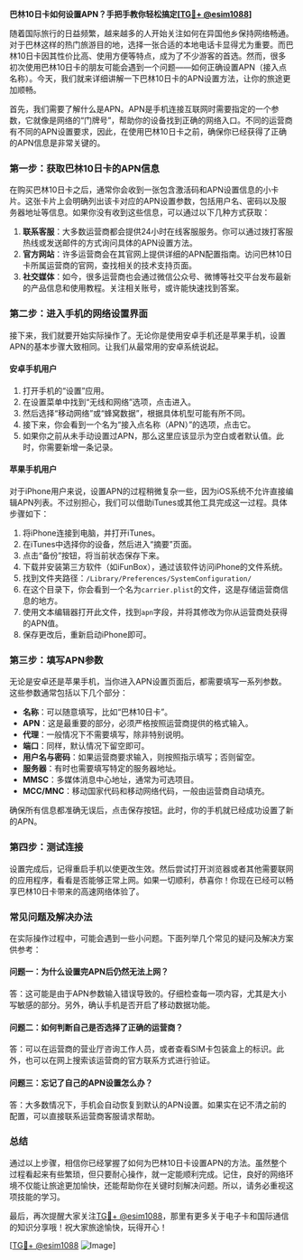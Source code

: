 **巴林10日卡如何设置APN？手把手教你轻松搞定[[TG💪+ @esim1088](https://t.me/s/esim1088)]**

随着国际旅行的日益频繁，越来越多的人开始关注如何在异国他乡保持网络畅通。对于巴林这样的热门旅游目的地，选择一张合适的本地电话卡显得尤为重要。而巴林10日卡因其性价比高、使用方便等特点，成为了不少游客的首选。然而，很多初次使用巴林10日卡的朋友可能会遇到一个问题——如何正确设置APN（接入点名称）。今天，我们就来详细讲解一下巴林10日卡的APN设置方法，让你的旅途更加顺畅。

首先，我们需要了解什么是APN。APN是手机连接互联网时需要指定的一个参数，它就像是网络的“门牌号”，帮助你的设备找到正确的网络入口。不同的运营商有不同的APN设置要求，因此，在使用巴林10日卡之前，确保你已经获得了正确的APN信息是非常关键的。

### **第一步：获取巴林10日卡的APN信息**
在购买巴林10日卡之后，通常你会收到一张包含激活码和APN设置信息的小卡片。这张卡片上会明确列出该卡对应的APN设置参数，包括用户名、密码以及服务器地址等信息。如果你没有收到这些信息，可以通过以下几种方式获取：

1. **联系客服**：大多数运营商都会提供24小时在线客服服务。你可以通过拨打客服热线或发送邮件的方式询问具体的APN设置方法。
2. **官方网站**：许多运营商会在其官网上提供详细的APN配置指南。访问巴林10日卡所属运营商的官网，查找相关的技术支持页面。
3. **社交媒体**：如今，很多运营商也会通过微信公众号、微博等社交平台发布最新的产品信息和使用教程。关注相关账号，或许能快速找到答案。

### **第二步：进入手机的网络设置界面**
接下来，我们就要开始实际操作了。无论你是使用安卓手机还是苹果手机，设置APN的基本步骤大致相同。让我们从最常用的安卓系统说起。

#### **安卓手机用户**
1. 打开手机的“设置”应用。
2. 在设置菜单中找到“无线和网络”选项，点击进入。
3. 然后选择“移动网络”或“蜂窝数据”，根据具体机型可能有所不同。
4. 接下来，你会看到一个名为“接入点名称（APN）”的选项，点击它。
5. 如果你之前从未手动设置过APN，那么这里应该显示为空白或者默认值。此时，你需要新增一条记录。

#### **苹果手机用户**
对于iPhone用户来说，设置APN的过程稍微复杂一些，因为iOS系统不允许直接编辑APN列表。不过别担心，我们可以借助iTunes或其他工具完成这一过程。具体步骤如下：
1. 将iPhone连接到电脑，并打开iTunes。
2. 在iTunes中选择你的设备，然后进入“摘要”页面。
3. 点击“备份”按钮，将当前状态保存下来。
4. 下载并安装第三方软件（如iFunBox），通过该软件访问iPhone的文件系统。
5. 找到文件夹路径：`/Library/Preferences/SystemConfiguration/`
6. 在这个目录下，你会看到一个名为`carrier.plist`的文件，这是存储运营商信息的地方。
7. 使用文本编辑器打开此文件，找到`apn`字段，并将其修改为你从运营商处获得的APN值。
8. 保存更改后，重新启动iPhone即可。

### **第三步：填写APN参数**
无论是安卓还是苹果手机，当你进入APN设置页面后，都需要填写一系列参数。这些参数通常包括以下几个部分：

- **名称**：可以随意填写，比如“巴林10日卡”。
- **APN**：这是最重要的部分，必须严格按照运营商提供的格式输入。
- **代理**：一般情况下不需要填写，除非特别说明。
- **端口**：同样，默认情况下留空即可。
- **用户名与密码**：如果运营商要求输入，则按照指示填写；否则留空。
- **服务器**：有时也需要填写特定的服务器地址。
- **MMSC**：多媒体消息中心地址，通常为可选项目。
- **MCC/MNC**：移动国家代码和移动网络代码，一般由运营商自动填充。

确保所有信息都准确无误后，点击保存按钮。此时，你的手机就已经成功设置了新的APN。

### **第四步：测试连接**
设置完成后，记得重启手机以使更改生效。然后尝试打开浏览器或者其他需要联网的应用程序，看看是否能够正常上网。如果一切顺利，恭喜你！你现在已经可以畅享巴林10日卡带来的高速网络体验了。

### **常见问题及解决办法**
在实际操作过程中，可能会遇到一些小问题。下面列举几个常见的疑问及解决方案供参考：

#### **问题一：为什么设置完APN后仍然无法上网？**
答：这可能是由于APN参数输入错误导致的。仔细检查每一项内容，尤其是大小写敏感的部分。另外，确认手机是否开启了移动数据功能。

#### **问题二：如何判断自己是否选择了正确的运营商？**
答：可以在运营商的营业厅咨询工作人员，或者查看SIM卡包装盒上的标识。此外，也可以在网上搜索该运营商的官方联系方式进行验证。

#### **问题三：忘记了自己的APN设置怎么办？**
答：大多数情况下，手机会自动恢复到默认的APN设置。如果实在记不清之前的配置，可以直接联系运营商客服请求帮助。

### **总结**
通过以上步骤，相信你已经掌握了如何为巴林10日卡设置APN的方法。虽然整个过程看起来有些繁琐，但只要耐心操作，就一定能顺利完成。记住，良好的网络环境不仅能让旅途更加愉快，还能帮助你在关键时刻解决问题。所以，请务必重视这项技能的学习。

最后，再次提醒大家关注[TG💪+ @esim1088](https://t.me/s/esim1088)，那里有更多关于电子卡和国际通信的知识分享哦！祝大家旅途愉快，玩得开心！

[[TG💪+ @esim1088](https://t.me/s/esim1088) ![Image](https://i.postimg.cc/4NQfJmqS/Snipaste-2025-05-13-00-14-12.png)]